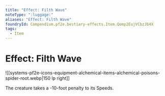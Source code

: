 ```yaml
---
title: "Effect: Filth Wave"
noteType: ":luggage:"
aliases: "Effect: Filth Wave"
foundryId: Compendium.pf2e.bestiary-effects.Item.Qomp2EujVCbzJb4X
tags:
  - Item
---
```


# Effect: Filth Wave
![[systems-pf2e-icons-equipment-alchemical-items-alchemical-poisons-spider-root.webp|150 lp right]]

The creature takes a -10-foot penalty to its Speeds.
